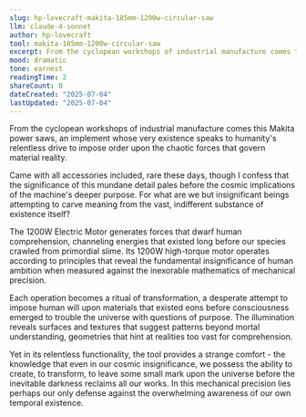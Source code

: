 ```yaml
---
slug: hp-lovecraft-makita-185mm-1200w-circular-saw
llm: claude-4-sonnet
author: hp-lovecraft
tool: makita-185mm-1200w-circular-saw
excerpt: From the cyclopean workshops of industrial manufacture comes this Makita power saws, an implement whose very existence speaks to humanity's relentless drive to impose order upon the chaotic forces that govern material reality.
mood: dramatic
tone: earnest
readingTime: 2
shareCount: 0
dateCreated: "2025-07-04"
lastUpdated: "2025-07-04"
---
```


From the cyclopean workshops of industrial manufacture comes this Makita power saws, an implement whose very existence speaks to humanity's relentless drive to impose order upon the chaotic forces that govern material reality.

Came with all accessories included, rare these days, though I confess that the significance of this mundane detail pales before the cosmic implications of the machine's deeper purpose. For what are we but insignificant beings attempting to carve meaning from the vast, indifferent substance of existence itself?

The 1200W Electric Motor generates forces that dwarf human comprehension, channeling energies that existed long before our species crawled from primordial slime. Its 1200W high-torque motor operates according to principles that reveal the fundamental insignificance of human ambition when measured against the inexorable mathematics of mechanical precision.

Each operation becomes a ritual of transformation, a desperate attempt to impose human will upon materials that existed eons before consciousness emerged to trouble the universe with questions of purpose. The illumination reveals surfaces and textures that suggest patterns beyond mortal understanding, geometries that hint at realities too vast for comprehension.

Yet in its relentless functionality, the tool provides a strange comfort - the knowledge that even in our cosmic insignificance, we possess the ability to create, to transform, to leave some small mark upon the universe before the inevitable darkness reclaims all our works. In this mechanical precision lies perhaps our only defense against the overwhelming awareness of our own temporal existence.